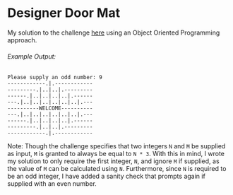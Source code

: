 # Designer Door Mat
My solution to the challenge [here](https://www.hackerrank.com/challenges/designer-door-mat/problem) using an Object Oriented Programming approach.


###### Example Output:
```
Please supply an odd number: 9
------------.|.------------
---------.|..|..|.---------
------.|..|..|..|..|.------
---.|..|..|..|..|..|..|.---
----------WELCOME----------
---.|..|..|..|..|..|..|.---
------.|..|..|..|..|.------
---------.|..|..|.---------
------------.|.------------
```

Note: Though the challenge specifies that two integers `N` and `M` be supplied as input, `M` is granted to always be equal to `N * 3`. With this in mind, I wrote my solution to only require the first integer, `N`, and ignore `M` if supplied, as the value of `M` can be calculated using `N`. Furthermore, since `N` is required to be an odd integer, I have added a sanity check that prompts again if supplied with an even number.
